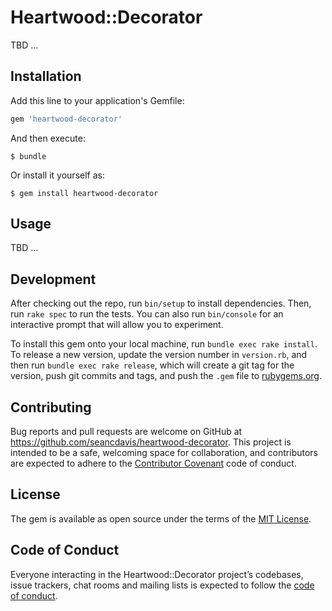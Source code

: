 Heartwood::Decorator
==========

TBD ...

Installation
----------

Add this line to your application's Gemfile:

```ruby
gem 'heartwood-decorator'
```

And then execute:

    $ bundle

Or install it yourself as:

    $ gem install heartwood-decorator

Usage
----------

TBD ...

Development
----------

After checking out the repo, run `bin/setup` to install dependencies. Then, run `rake spec` to run the tests. You can also run `bin/console` for an interactive prompt that will allow you to experiment.

To install this gem onto your local machine, run `bundle exec rake install`. To release a new version, update the version number in `version.rb`, and then run `bundle exec rake release`, which will create a git tag for the version, push git commits and tags, and push the `.gem` file to [rubygems.org](https://rubygems.org).

Contributing
----------

Bug reports and pull requests are welcome on GitHub at https://github.com/seancdavis/heartwood-decorator. This project is intended to be a safe, welcoming space for collaboration, and contributors are expected to adhere to the [Contributor Covenant](http://contributor-covenant.org) code of conduct.

License
----------

The gem is available as open source under the terms of the [MIT License](https://opensource.org/licenses/MIT).

Code of Conduct
----------

Everyone interacting in the Heartwood::Decorator project’s codebases, issue trackers, chat rooms and mailing lists is expected to follow the [code of conduct](https://github.com/seancdavis/heartwood-decorator/blob/master/CODE_OF_CONDUCT.md).
